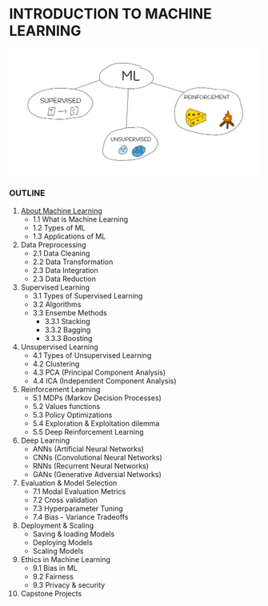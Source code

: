 # INTRODUCTION TO MACHINE LEARNING

![Types-of-ML](./images/types-of-ml.png)

### OUTLINE

1. [About Machine Learning](./1.%20About%20Machine%20learning.md)
   - 1.1 What is Machine Learning
   - 1.2 Types of ML
   - 1.3 Applications of ML
2. Data Preprocessing
   - 2.1 Data Cleaning
   - 2.2 Data Transformation
   - 2.3 Data Integration
   - 2.3 Data Reduction
3. Supervised Learning
   - 3.1 Types of Supervised Learning
   - 3.2 Algorithms
   - 3.3 Ensembe Methods
     - 3.3.1 Stacking
     - 3.3.2 Bagging
     - 3.3.3 Boosting
4. Unsupervised Learning
   - 4.1 Types of Unsupervised Learning
   - 4.2 Clustering
   - 4.3 PCA (Principal Component Analysis)
   - 4.4 ICA (Independent Component Analysis)
5. Reinforcement Learning
   - 5.1 MDPs (Markov Decision Processes)
   - 5.2 Values functions
   - 5.3 Policy Optimizations
   - 5.4 Exploration & Exploitation dilemma
   - 5.5 Deep Reinforcement Learning
6. Deep Learning
   - ANNs (Artificial Neural Networks)
   - CNNs (Convolutional Neural Networks)
   - RNNs (Recurrent Neural Networks)
   - GANs (Generative Adversial Networks)
7. Evaluation & Model Selection
   - 7.1 Modal Evaluation Metrics
   - 7.2 Cross validation
   - 7.3 Hyperparameter Tuning
   - 7.4 Bias - Variance Tradeoffs
8. Deployment & Scaling
   - Saving & loading Models
   - Deploying Models
   - Scaling Models
9. Ethics in Machine Learning
   - 9.1 Bias in ML
   - 9.2 Fairness
   - 9.3 Privacy & security
10. Capstone Projects
